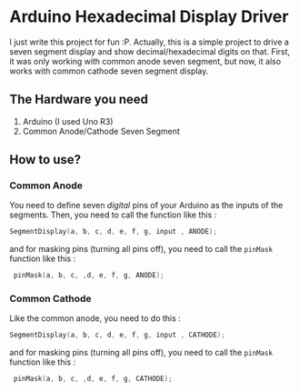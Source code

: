 # Arduino Hexadecimal Display Driver

I just write this project for fun :P. Actually, this is a simple project to drive a seven segment display and show decimal/hexadecimal digits on 
that. First, it was only working with common anode seven segment, but now, it also works with common cathode seven segment display.

## The Hardware you need 

1. Arduino (I used Uno R3) 
2. Common Anode/Cathode Seven Segment

## How to use? 

### Common Anode 

You need to define seven *digital* pins of your Arduino as the inputs of the segments. Then, you need to call the function like this : 

```c 
SegmentDisplay(a, b, c, d, e, f, g, input , ANODE); 
``` 

and for masking pins (turning all pins off), you need to call the `pinMask` function like this : 

```c 
 pinMask(a, b, c, ,d, e, f, g, ANODE); 
```

### Common Cathode 

Like the common anode, you need to do this : 

```c 
SegmentDisplay(a, b, c, d, e, f, g, input , CATHODE); 
``` 

and for masking pins (turning all pins off), you need to call the `pinMask` function like this : 

```c 
 pinMask(a, b, c, ,d, e, f, g, CATHODE); 
```